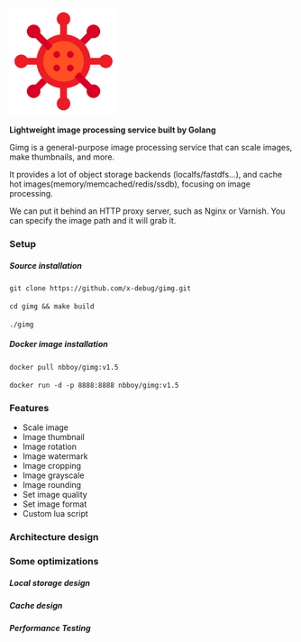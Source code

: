 ![Gimg](./resources/logo-192x192.png)

**Lightweight image processing service built by Golang**

Gimg is a general-purpose image processing service that can scale images, make thumbnails, and more.

It provides a lot of object storage backends (localfs/fastdfs...), and cache hot images(memory/memcached/redis/ssdb), focusing on image processing.

We can put it behind an HTTP proxy server, such as Nginx or Varnish. You can specify the image path and it will grab it.

### Setup
##### Source installation
```shell
git clone https://github.com/x-debug/gimg.git

cd gimg && make build

./gimg
```

##### Docker image installation
```shell
docker pull nbboy/gimg:v1.5

docker run -d -p 8888:8888 nbboy/gimg:v1.5
```

### Features
- Scale image
- Image thumbnail
- Image rotation 
- Image watermark
- Image cropping
- Image grayscale
- Image rounding
- Set image quality 
- Set image format
- Custom lua script

### Architecture design

### Some optimizations

##### Local storage design

##### Cache design

##### Performance Testing
